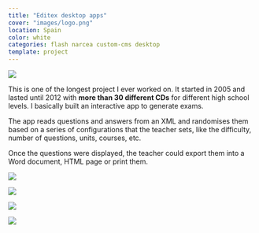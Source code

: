 ```yaml
---
title: "Editex desktop apps"
cover: "images/logo.png"
location: Spain
color: white
categories: flash narcea custom-cms desktop
template: project
---
```


![](/work/editex/images/1.jpg)

This is one of the longest project I ever worked on. It started in 2005 and lasted until 2012 with **more than 30 different CDs** for different high school levels. I basically built an interactive app to generate exams.

The app reads questions and answers from an XML and randomises them based on a series of configurations that the teacher sets, like the difficulty, number of questions, units, courses, etc.

Once the questions were displayed, the teacher could export them into a Word document, HTML page or print them.

![](/work/editex/images/2.jpg)

![](/work/editex/images/3.jpg)

![](/work/editex/images/4.jpg)

![](/work/editex/images/5.jpg)
